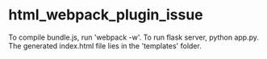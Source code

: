 # html_webpack_plugin_issue

To compile bundle.js, run 'webpack -w'. To run flask server, python app.py. The generated index.html file lies in the 'templates' folder. 
